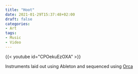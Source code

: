 ```yaml
---
title: "Hoot"
date: 2021-01-29T15:37:48+02:00
draft: false
categories:
- Art
tags:
- Music
- Video
---
```


{{< youtube id="CPOekuEzOXA" >}}

Instruments laid out using Ableton and sequenced using [Orca](https://github.com/hundredrabbits/Orca)
